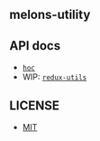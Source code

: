 melons-utility
---

API docs
---

- [`hoc`](./packages/hoc/README.md)
- WIP: [`redux-utils`](./packages/redux-utils/README.md)

LICENSE
---

- [MIT](./LICENSE.txt)
